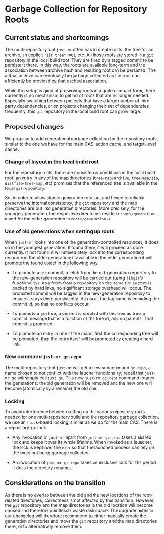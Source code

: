 # Garbage Collection for Repository Roots

## Current status and shortcomings

The multi-repository tool `just-mr` often has to create roots: the
tree for an archive, an explicit `"git tree"` root, etc. All those
roots are stored in a `git` repository in the local build root.
They are fixed by a tagged commit to be persistent there. In this
way, the roots are available long-term and the association between
archive hash and resulting root can be persisted. The actual archive
can eventually be garbage collected as the root can efficiently be
provided by that cached association.

While this setup is good at preserving roots in a quite compact
form, there currently is no mechanism to get rid of roots that are
no longer needed. Especially switching between projects that have
a large number of third-party dependencies, or on projects changing
their set of dependencies frequently, this `git` repository in the
local build root can grow large.

## Proposed changes

We propose to add generational garbage collection for the repository
roots, similar to the one we have for the main CAS, action cache,
and target-level cache.

### Change of layout in the local build root

For the repository roots, there are consistency conditions in the local
build root: an entry in any of the map directories (`tree-map/archive`,
`tree-map/zip`, `distfile-tree-map`, etc) promises that the referenced
tree is available in the local `git` repository.

So, in order to allow atomic generation rotation, and hence to
reliably preserve the internal consistency, the `git` repository
and the map directories are put into generation directories. More
precisely, for the youngest generation, the respective directories
reside in `roots/generation-0` and for the older generation in
`roots/generation-1`.

### Use of old generations when setting up roots

When `just-mr` looks into one of the generation-controlled resources,
it does so in the youngest generation. If found there, it will
proceed as done currently. If not found, it will immediately look
into the corresponding resource in the older generation; if available
in the older generation it will promote the found object in the
following way.

 - To promote a `git` commit, a fetch from the old-generation
   repository to the new-generation repository will be carried
   out (using `libgit`'s functionality). As a fetch from a repository
   on the same file system is backed by hard links, no significant
   storage overhead will occur. The promoted commit will be tagged
   in the new-generation repository to ensure it stays there
   persistently. As usual, the tag name is encoding the commit id,
   so that no conflicts occcur.

 - To promote a `git` tree, a commit is created with this tree as
   tree, a commit message that is a function of the tree id, and
   no parents. That commit is promoted.

 - To promote an entry in one of the maps, first the corresponding
   tree will be promoted, then the entry itself will be promoted
   by creating a hard link.

### New command `just-mr gc-repo`

The multi-repository tool `just-mr` will get a new subcommand `gc-repo`,
a name chosen to not conflict with the laucher functionality; recall
that `just-mr gc` will simply call `just gc`. This new `just-rm
gc-repo` command rotates the generations: the old generation will
be removed and the new one will become (atomically by a rename)
the old one.

### Locking

To avoid interference between setting up the various repository
roots needed for one multi-repository build and the repository
garbage collection, we use an `flock`-based locking, similar as we
do for the main CAS. There is a repository-gc lock.

 - Any invocation of `just-mr` apart from `just-mr gc-repo` takes a
   shared lock and keeps it over its whole lifetime. When invoked as
   a launcher, the lock is kept over the `exec` so that the launched
   process can rely on the roots not being garbage collected.

 - An invocation of `just-mr gc-repo` takes an exclusive lock for
   the period it does the directory renames.

## Considerations on the transition

As there is no overlap between the old and the new locations of
the root-related directories, correctness is not affected by this
transition. However, the `git` repository and the map directories
in the old location will become unused and therefore pointlessly
waste disk space. The upgrade notes in our changelog will therefore
recommend to either manually create the generation directories
and move the `git` repository and the map directories there, or to
alternatively remove them.
